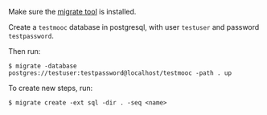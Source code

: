 Make sure the [migrate tool](https://github.com/golang-migrate/migrate) is
installed.

Create a `testmooc` database in postgresql, with user `testuser` and password
`testpassword`.

Then run:

    $ migrate -database postgres://testuser:testpassword@localhost/testmooc -path . up

To create new steps, run:

    $ migrate create -ext sql -dir . -seq <name>
